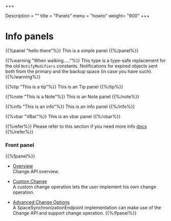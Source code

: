 +++

Description = ""
title = "Panels"
menu = "howto"
weight= "900"
+++
 
# Info panels




{{%panel "hello there"%}}
This is a simple panel
{{%/panel%}}



{{%warning "When walking....."%}}
This type is a type-safe replacement for the old `NotifyModifiers` constants.
Notifications for expired objects sent both from the primary and the backup space (in case you have such).
{{%/warning%}}


{{%tip "This is a tip"%}}
This is an Tip panel
{{%/tip%}}

{{%note "This is a Note"%}}
This is an Note panel
{{%/note%}}


{{%info "This is an info"%}}
This is an info panel
{{%/info%}}


{{%vbar "VBar"%}}
This is an vbar panel
{{%/vbar%}}


{{%refer%}}
Please refer to this section if you need more info [docs](http://docs.gigaspaces.com)
{{%/refer%}}

 

### Front panel 

{{%fpanel%}}
- [Overview](./change-api.html)<br>
Change API overview.

- [Custom Change](./change-api-custom-operation.html)<br>
A custom change operation lets the user implement his own change operation.

- [Advanced Change Options](./change-api-advanced.html)<br>
A SpaceSynchronizationEndpoint implementation can make use of the Change API and support change operation.
{{%/fpanel%}}


  

 


 


